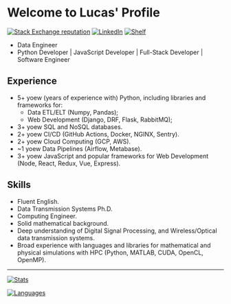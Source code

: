 # Welcome to Lucas' Profile

[![Stack Exchange reputation](https://img.shields.io/badge/Stack_Overflow-FE7A16?style=for-the-badge&logo=stack-overflow&logoColor=white)](https://stackoverflow.com/users/5114495/lucascavalcante)
[![LinkedIn](https://img.shields.io/badge/LinkedIn-0077B5?style=for-the-badge&logo=linkedin&logoColor=white)](https://linkedin.com/in/lucas-cp-cavalcante)
[![Shelf](https://img.shields.io/badge/Shelf-green?style=for-the-badge&logo=bookstack&logoColor=white)](https://github.com/cavalcantelucas/shelf)

- Data Engineer
- Python Developer | JavaScript Developer | Full-Stack Developer | Software Engineer

## Experience

- 5+ yoew (years of experience with) Python, including libraries and frameworks for:
  - Data ETL/ELT (Numpy, Pandas);
  - Web Development (Django, DRF, Flask, RabbitMQ);
- 3+ yoew SQL and NoSQL databases.
- 2+ yoew CI/CD (GitHub Actions, Docker, NGINX, Sentry).
- 2+ yoew Cloud Computing (GCP, AWS).
- ~1 yoew Data Pipelines (Airflow, Metabase).
- 3+ yoew JavaScript and popular frameworks for Web Development (Node, React, Redux, Vue, Express).

## Skills

- Fluent English.
- Data Transmission Systems Ph.D.
- Computing Engineer.
- Solid mathematical background.
- Deep understanding of Digital Signal Processing, and Wireless/Optical data transmission systems.
- Broad experience with languages and libraries for mathematical and physical simulations with HPC (Python, MATLAB, CUDA, OpenCL, OpenMP).

---

[![Stats](https://github-readme-stats.vercel.app/api?username=cavalcantelucas&count_private=true&show_icons=true&hide=stars)](https://github.com/cavalcantelucas/)

[![Languages](https://github-readme-stats.vercel.app/api/top-langs/?username=cavalcantelucas&layout=compact)](https://github.com/cavalcantelucas/)
